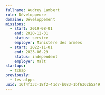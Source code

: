 ```yaml
---
fullname: Audrey Lambert
role: Développeure
domaine: Développement
missions:
  - start: 2019-08-01
    end: 2020-12-31
    status: service
    employer: Ministère des armées
  - start: 2022-11-01
    end: 2023-06-29
    status: independent
    employer: Malt
startups:
  - tchap
previously:
  - les-alpps
uuid: 16f4f33c-18f2-41d7-b083-1bf6362b5249
---
```

